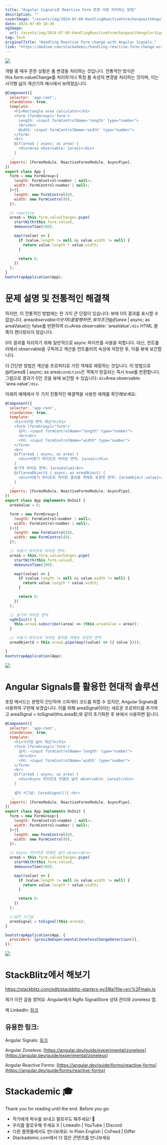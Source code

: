 ```yaml
---
title: "Angular Signals로 Reactive Form 변경 사항 처리하는 방법"
description: ""
coverImage: "/assets/img/2024-07-09-HandlingReactiveFormchangewithAngularSignals_0.png"
date: 2024-07-09 10:30
ogImage: 
  url: /assets/img/2024-07-09-HandlingReactiveFormchangewithAngularSignals_0.png
tag: Tech
originalTitle: "Handling Reactive Form change with Angular Signals."
link: "https://medium.com/stackademic/handling-reactive-form-change-with-angular-signals-69dae7cd3f78"
---
```



<img src="/assets/img/2024-07-09-HandlingReactiveFormchangewithAngularSignals_0.png" />

개발 중 매우 흔한 상황은 폼 변경을 처리하는 것입니다. 전통적인 방식은 this.form.valueChange를 처리하거나 특정 폼 속성의 변경을 처리하는 것이며, 이는 사각형 넓이 계산기의 예시에서 보여졌습니다.

```js
@Component({
  selector: 'app-root',
  standalone: true,
  template: `
    <h1>Rectangle area calculator</h1>
    <form [formGroup]='form'>
      Length: <input formControlName='length' type="number">
      <br><br>
      Width: <input formControlName='width' type="number">
    </form>
    <br>
    @if(area$ | async; as area) {
      <div>Area observable: {area}</div>
    }
  `,
  imports: [FormsModule, ReactiveFormsModule, AsyncPipe],
})
export class App {
  form = new FormGroup<{
    length: FormControl<number | null>;
    width: FormControl<number | null>;
  }>({
    length: new FormControl(0),
    width: new FormControl(0),
  });

  // reactive
  area$ = this.form.valueChanges.pipe(
    startWith(this.form.value),
    debounceTime(300),

    map((value) => {
      if (value.length != null && value.width != null) {
        return value.length * value.width;
      }

      return 0;
    })
  );
}
bootstrapApplication(App);
```

# 문제 설명 및 전통적인 해결책

<div class="content-ad"></div>

하지만, 이 전통적인 방법에는 한 가지 큰 단점이 있습니다: 뷰에 0의 결과를 표시할 수 없습니다. area$observable이 숫자 0을 발행하면, 뷰의 조건 @if(area$ | async; as areaValue)는 false를 반환하여 `div`Area observable: 'areaValue'`/div` HTML 블록이 렌더링되지 않습니다.

0의 결과를 처리하기 위해 일반적으로 async 파이프를 사용을 피합니다. 대신, 컨트롤러에서 observable을 구독하고 계산을 컨트롤러의 속성에 저장한 후, 이를 뷰에 보간합니다.

더 간단한 방법은 계산을 프로퍼티로 가진 객체로 래핑하는 것입니다. 이 방법으로 @if(area$ | async; as area)`condition`은 객체가 방출되는 즉시 true를 반환합니다. 그럼으로 결과가 0인 것을 뷰에 보간할 수 있습니다: `div`Area observable: 'area.value'`/div`.

아래의 예제에서 두 가지 전통적인 해결책을 사용한 예제를 확인해보세요:

<div class="content-ad"></div>

```js
@Component({
  selector: 'app-root',
  standalone: true,
  template: `
    <h1>사각형 면적 계산기</h1>
    <form [formGroup]="form">
      길이: <input formControlName="length" type="number">
      <br><br>
      너비: <input formControlName="width" type="number">
    </form>
    <br>
    @if(area$ | async; as area) {
      <div>비동기 파이프로 처리된 면적: {area}</div>
    }
    동기적 처리된 면적: {areaValue}<br>
    @if(areaObject$ | async; as areaObject) {
      <div>비동기 파이프로 처리된 결과를 객체로 포장한 면적: {areaObject.value}</div>
    }
  `,
  imports: [FormsModule, ReactiveFormsModule, AsyncPipe],
})
export class App implements OnInit {
  areaValue = 0;

  form = new FormGroup<{
    length: FormControl<number | null>;
    width: FormControl<number | null>;
  }>({
    length: new FormControl(0),
    width: new FormControl(0),
  });

  // 비동기 파이프로 처리된 면적:
  area$ = this.form.valueChanges.pipe(
    startWith(this.form.value),
    debounceTime(300),

    map((value) => {
      if (value.length != null && value.width != null) {
        return value.length * value.width;
      }

      return 0;
    })
  );

  // 동기적 처리된 면적
  ngOnInit() {
    this.area$.subscribe((area) => (this.areaValue = area));
  }

  // 비동기 파이프로 처리된 결과를 객체로 포장한 면적
  areaObject$ = this.area$.pipe(map((value) => ({ value })));

}
bootstrapApplication(App);
```

<img src="https://miro.medium.com/v2/resize:fit:1200/1*6RAEsUJyaw1i4Wv2EQze7w.gif" />

# Angular Signals를 활용한 현대적 솔루션

포장 메서드는 분명히 간단하며 스파게티 코드를 피할 수 있지만, Angular Signals를 사용하여 구현해 보겠습니다. 이를 위해 areaSignal이라는 새로운 프로퍼티를 추가하고 areaSignal = toSignal(this.area$);와 같이 초기화한 후 뷰에서 사용하면 됩니다.


<div class="content-ad"></div>

```js
@Component({
  selector: 'app-root',
  standalone: true,
  template: `
    <h1>사각형 넓이 계산기</h1>
    <form [formGroup]='form'>
      길이: <input formControlName='length' type="number">
      <br><br>
      너비: <input formControlName='width' type="number">
    </form>
    <br>
    @if(area$ | async; as area) {
      <div>Async 파이프로 연결된 넓이 observable: {area}</div>
    }
    
    넓이 시그널: {areaSignal()} <br>
  `,
  imports: [FormsModule, ReactiveFormsModule, AsyncPipe],
})
export class App implements OnInit {
  form = new FormGroup<{
    length: FormControl<number | null>;
    width: FormControl<number | null>;
  }>({
    length: new FormControl(0),
    width: new FormControl(0),
  });

  // Async 파이프로 연결된 넓이 observable:
  area$ = this.form.valueChanges.pipe(
    startWith(this.form.value),
    debounceTime(300),

    map((value) => {
      if (value.length != null && value.width != null) {
        return value.length * value.width;
      }

      return 0;
    })
  );

  //넓이 시그널
  areaSignal = toSignal(this.area$);
}

bootstrapApplication(App, {
  providers: [provideExperimentalZonelessChangeDetection()],
});
```

<img src="https://miro.medium.com/v2/resize:fit:1200/1*CdB3QdJukNoa6C0do6MVPw.gif" />

# StackBlitz에서 해보기

https://stackblitz.com/edit/stackblitz-starters-ey39la?file=src%2Fmain.ts


<div class="content-ad"></div>

제가 이전 글을 썼어요: Angular에서 NgRx SignalStore 상태 관리와 zoneless 앱.

제 LinkedIn: [링크](https://www.linkedin.com/in/serhii-zhydetskyi-80a7789b/)

## 유용한 링크:

Angular Signals: [링크](https://angular.dev/guide/signals)

<div class="content-ad"></div>

Angular Zoneless: [https://angular.dev/guide/experimental/zoneless](https://angular.dev/guide/experimental/zoneless)

Angular Reactive Forms: [https://angular.dev/guide/forms/reactive-forms](https://angular.dev/guide/forms/reactive-forms)

# Stackademic 🎓

Thank you for reading until the end. Before you go:

<div class="content-ad"></div>

- 작가에게 박수를 보내고 팔로우도 해주세요! 👏
- 우리를 팔로우해 주세요 X | LinkedIn | YouTube | Discord
- 다른 플랫폼에서도 만나보세요: In Plain English | CoFeed | Differ
- Stackademic.com에서 더 많은 콘텐츠를 만나보세요